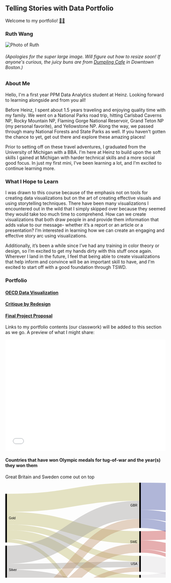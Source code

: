 ## Telling Stories with Data Portfolio
Welcome to my portfolio! [🐙😸](/octocatHaiku.md)

### Ruth Wang  
<!-- <img src="/MVIMG_20191020_181937.png" width="250" height="337"> -->
![Photo of Ruth](/MVIMG_20191020_181937.png)
###### (Apologies for the super large image. Will figure out how to resize soon! If anyone's curious, the juicy buns are from [Dumpling Cafe](https://www.dumplingcafe.com/) in Downtown Boston.)


### About Me
Hello, I'm a first year PPM Data Analytics student at Heinz. Looking forward to learning alongside and from you all!

Before Heinz, I spent about 1.5 years traveling and enjoying quality time with my family. We went on a National Parks road trip, hitting Carlsbad Caverns NP, Rocky Mountain NP, Flaming Gorge National Reservoir, Grand Teton NP (my personal favorite), and Yellowstone NP. Along the way, we passed through many National Forests and State Parks as well. If you haven't gotten the chance to yet, get out there and explore these amazing places!

Prior to setting off on these travel adventures, I graduated from the University of Michigan with a BBA. I'm here at Heinz to build upon the soft skills I gained at Michigan with harder technical skills and a more social good focus. In just my first mini, I've been learning a lot, and I'm excited to continue learning more.



### What I Hope to Learn
I was drawn to this course because of the emphasis not on tools for creating data visualizations but on the art of creating effective visuals and using storytelling techniques. There have been many visualizations I encountered out in the wild that I simply skipped over because they seemed they would take too much time to comprehend. How can we create visualizations that both draw people in and provide them information that adds value to our message- whether it’s a report or an article or a presentation? I’m interested in learning how we can create an engaging and effective story arc using visualizations.

Additionally, it’s been a while since I’ve had any training in color theory or design, so I’m excited to get my hands dirty with this stuff once again. Wherever I land in the future, I feel that being able to create visualizations that help inform and convince will be an important skill to have, and I'm excited to start off with a good foundation through TSWD.



### Portfolio
#### [OECD Data Visualization](/OECDviz.md)
#### [Critique by Redesign](/critique2.md)
#### [Final Project Proposal](/finalProject.md)

Links to my portfolio contents (our classwork) will be added to this section as we go.
A preview of what I might share:

<iframe title="Left-Click" aria-label="Bar Chart" id="datawrapper-chart-wRt0Q" src="//datawrapper.dwcdn.net/wRt0Q/1/" scrolling="no" frameborder="0" style="width: 0; min-width: 100% !important; border: none;" height="351"></iframe><script type="text/javascript">!function(){"use strict";window.addEventListener("message",function(a){if(void 0!==a.data["datawrapper-height"])for(var e in a.data["datawrapper-height"]){var t=document.getElementById("datawrapper-chart-"+e)||document.querySelector("iframe[src*='"+e+"']");t&&(t.style.height=a.data["datawrapper-height"][e]+"px")}})}();</script>

#### Countries that have won Olympic medals for tug-of-war and the year(s) they won them  
Great Britain and Sweden come out on top
<svg width="847" height="520" xmlns="http://www.w3.org/2000/svg"><g transform="translate(0, 10)"><g class="links" fill="none" stroke-opacity="0.4"><path d="M5,182.9565217391305C213,182.9565217391305,213,481.08695652173907,421,481.08695652173907" stroke-width="10.695652173913043" style="stroke: rgb(191, 186, 105);"></path><path d="M5,111.65217391304353C213,111.65217391304353,213,172.2173913043476,421,172.2173913043476" stroke-width="39.21739130434783" style="stroke: rgb(191, 186, 105);"></path><path d="M5,63.52173913043484C213,63.52173913043484,213,28.521739130434753,421,28.521739130434753" stroke-width="57.04347826086956" style="stroke: rgb(191, 186, 105);"></path><path d="M5,163.34782608695656C213,163.34782608695656,213,304.52173913043464,421,304.52173913043464" stroke-width="28.52173913043478" style="stroke: rgb(191, 186, 105);"></path><path d="M5,140.1739130434783C213,140.1739130434783,213,239.26086956521712,421,239.26086956521712" stroke-width="17.82608695652174" style="stroke: rgb(191, 186, 105);"></path><path d="M5,339.13043478260863C213,339.13043478260863,213,456.8260869565217,421,456.8260869565217" stroke-width="17.82608695652174" style="stroke: rgb(159, 156, 154);"></path><path d="M5,315.9565217391304C213,315.9565217391304,213,423.65217391304344,421,423.65217391304344" stroke-width="28.52173913043478" style="stroke: rgb(159, 156, 154);"></path><path d="M5,264.2608695652174C213,264.2608695652174,213,257.08695652173884,421,257.08695652173884" stroke-width="17.82608695652174" style="stroke: rgb(159, 156, 154);"></path><path d="M5,226.82608695652175C213,226.82608695652175,213,85.56521739130432,421,85.56521739130432" stroke-width="57.04347826086956" style="stroke: rgb(159, 156, 154);"></path><path d="M5,349.8260869565217C213,349.8260869565217,213,498.21739130434787,421,498.21739130434787" stroke-width="3.5652173913043477" style="stroke: rgb(159, 156, 154);"></path><path d="M5,287.4347826086956C213,287.4347826086956,213,346.60869565217376,421,346.60869565217376" stroke-width="28.52173913043478" style="stroke: rgb(159, 156, 154);"></path><path d="M5,450.7391304347823C213,450.7391304347823,213,385.1304347826087,421,385.1304347826087" stroke-width="28.52173913043478" style="stroke: rgb(191, 145, 105);"></path><path d="M5,375.869565217391C213,375.869565217391,213,128.3478260869565,421,128.3478260869565" stroke-width="28.52173913043478" style="stroke: rgb(191, 145, 105);"></path><path d="M5,425.78260869565185C213,425.78260869565185,213,273.1304347826084,421,273.1304347826084" stroke-width="14.26086956521739" style="stroke: rgb(191, 145, 105);"></path><path d="M5,404.3913043478258C213,404.3913043478258,213,206.0869565217389,421,206.0869565217389" stroke-width="28.52173913043478" style="stroke: rgb(191, 145, 105);"></path><path d="M5,434.6956521739127C213,434.6956521739127,213,320.5652173913042,421,320.5652173913042" stroke-width="3.5652173913043477" style="stroke: rgb(191, 145, 105);"></path><path d="M426,481.08695652173907C634,481.08695652173907,634,471.08695652173895,842,471.08695652173895" stroke-width="10.695652173913043" style="stroke: rgb(222, 219, 222);"></path><path d="M426,195.39130434782584C634,195.39130434782584,634,349.478260869565,842,349.478260869565" stroke-width="28.52173913043478" style="stroke: rgb(196, 56, 59);"></path><path d="M426,166.86956521739108C634,166.86956521739108,634,129.8260869565218,842,129.8260869565218" stroke-width="28.52173913043478" style="stroke: rgb(196, 56, 59);"></path><path d="M426,214.99999999999977C634,214.99999999999977,634,442.56521739130415,842,442.56521739130415" stroke-width="10.695652173913043" style="stroke: rgb(196, 56, 59);"></path><path d="M426,42.782608695652144C634,42.782608695652144,634,62.782608695652144,842,62.782608695652144" stroke-width="85.56521739130434" style="stroke: rgb(61, 77, 161);"></path><path d="M426,99.8260869565217C634,99.8260869565217,634,225.39130434782612,842,225.39130434782612" stroke-width="28.52173913043478" style="stroke: rgb(61, 77, 161);"></path><path d="M426,128.3478260869565C634,128.3478260869565,634,320.95652173913027,842,320.95652173913027" stroke-width="28.52173913043478" style="stroke: rgb(61, 77, 161);"></path><path d="M426,456.8260869565217C634,456.8260869565217,634,456.8260869565216,842,456.8260869565216" stroke-width="17.82608695652174" style="stroke: rgb(222, 219, 222);"></path><path d="M426,423.65217391304344C634,423.65217391304344,634,282.4347826086956,842,282.4347826086956" stroke-width="28.52173913043478" style="stroke: rgb(222, 219, 222);"></path><path d="M426,304.52173913043464C634,304.52173913043464,634,158.34782608695656,842,158.34782608695656" stroke-width="28.52173913043478" style="stroke: rgb(222, 219, 222);"></path><path d="M426,320.5652173913042C634,320.5652173913042,634,425.43478260869557,842,425.43478260869557" stroke-width="3.5652173913043477" style="stroke: rgb(222, 219, 222);"></path><path d="M426,385.1304347826087C634,385.1304347826087,634,253.91304347826087,842,253.91304347826087" stroke-width="28.52173913043478" style="stroke: rgb(222, 219, 222);"></path><path d="M426,255.30434782608668C634,255.30434782608668,634,398.69565217391295,842,398.69565217391295" stroke-width="49.91304347826087" style="stroke: rgb(222, 219, 222);"></path><path d="M426,498.21739130434787C634,498.21739130434787,634,478.2173913043477,842,478.2173913043477" stroke-width="3.5652173913043477" style="stroke: rgb(222, 219, 222);"></path><path d="M426,346.60869565217376C634,346.60869565217376,634,186.86956521739137,842,186.86956521739137" stroke-width="28.52173913043478" style="stroke: rgb(222, 219, 222);"></path></g><g class="nodes" font-family="Arial, Helvetica" font-size="10"><g><rect x="0" y="361.60869565217365" height="103.39130434782629" width="5" fill="#000"></rect><text x="11" y="413.30434782608677" dy="0.35em" text-anchor="start">Bronze</text></g><g><rect x="0" y="35.00000000000006" height="153.3043478260869" width="5" fill="#000"></rect><text x="11" y="111.65217391304351" dy="0.35em" text-anchor="start">Gold</text></g><g><rect x="0" y="198.30434782608697" height="153.30434782608666" width="5" fill="#000"></rect><text x="11" y="274.95652173913027" dy="0.35em" text-anchor="start">Silver</text></g><g><rect x="421" y="370.8695652173913" height="28.521739130434753" width="5" fill="#000"></rect><text x="415" y="385.1304347826087" dy="0.35em" text-anchor="end">BEL</text></g><g><rect x="421" y="496.4347826086957" height="3.5652173913043725" width="5" fill="#000"></rect><text x="415" y="498.21739130434787" dy="0.35em" text-anchor="end">COL</text></g><g><rect x="421" y="475.73913043478257" height="10.695652173913118" width="5" fill="#000"></rect><text x="415" y="481.0869565217391" dy="0.35em" text-anchor="end">DEN</text></g><g><rect x="421" y="447.9130434782608" height="17.82608695652175" width="5" fill="#000"></rect><text x="415" y="456.8260869565217" dy="0.35em" text-anchor="end">FRA</text></g><g><rect x="421" y="-2.842170943040401e-14" height="142.6086956521737" width="5" fill="#000"></rect><text x="415" y="71.30434782608683" dy="0.35em" text-anchor="end">GBR</text></g><g><rect x="421" y="290.26086956521726" height="32.08695652173914" width="5" fill="#000"></rect><text x="415" y="306.3043478260868" dy="0.35em" text-anchor="end">GER</text></g><g><rect x="421" y="332.3478260869564" height="28.521739130434923" width="5" fill="#000"></rect><text x="415" y="346.6086956521739" dy="0.35em" text-anchor="end">GRE</text></g><g><rect x="421" y="409.39130434782606" height="28.521739130434753" width="5" fill="#000"></rect><text x="415" y="423.65217391304344" dy="0.35em" text-anchor="end">NED</text></g><g><rect x="421" y="152.60869565217368" height="67.73913043478257" width="5" fill="#000"></rect><text x="415" y="186.47826086956496" dy="0.35em" text-anchor="end">SWE</text></g><g><rect x="421" y="230.34782608695625" height="49.91304347826099" width="5" fill="#000"></rect><text x="415" y="255.30434782608674" dy="0.35em" text-anchor="end">USA</text></g><g><rect x="842" y="437.21739130434764" height="42.78260869565236" width="5" fill="#000"></rect><text x="836" y="458.6086956521738" dy="0.35em" text-anchor="end">1900</text></g><g><rect x="842" y="373.7391304347825" height="53.47826086956513" width="5" fill="#000"></rect><text x="836" y="400.4782608695651" dy="0.35em" text-anchor="end">1904</text></g><g><rect x="842" y="115.5652173913044" height="85.56521739130432" width="5" fill="#000"></rect><text x="836" y="158.34782608695656" dy="0.35em" text-anchor="end">1906</text></g><g><rect x="842" y="19.99999999999997" height="85.56521739130443" width="5" fill="#000"></rect><text x="836" y="62.782608695652186" dy="0.35em" text-anchor="end">1908</text></g><g><rect x="842" y="306.6956521739129" height="57.04347826086962" width="5" fill="#000"></rect><text x="836" y="335.2173913043477" dy="0.35em" text-anchor="end">1912</text></g><g><rect x="842" y="211.13043478260872" height="85.5652173913042" width="5" fill="#000"></rect><text x="836" y="253.91304347826082" dy="0.35em" text-anchor="end">1920</text></g></g></g></svg>
